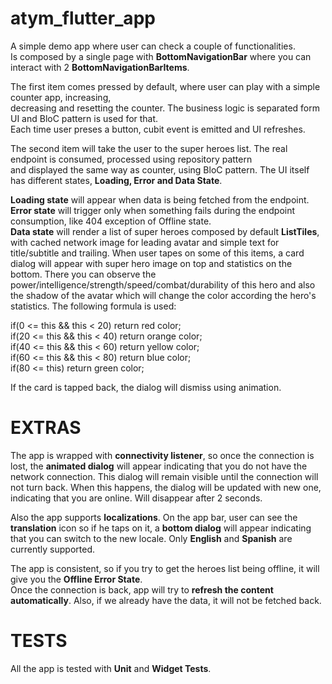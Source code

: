 # atym_flutter_app

A simple demo app where user can check a couple of functionalities.  
Is composed by a single page with **BottomNavigationBar** where you can interact with 2 **BottomNavigationBarItems**.

The first item comes pressed by default, where user can play with a simple counter app, increasing,   
decreasing and resetting the counter. The business logic is separated form UI and BloC pattern is used for that.  
Each time user preses a button, cubit event is emitted and UI refreshes.

The second item will take the user to the super heroes list. The real endpoint is consumed, processed using repository pattern  
and displayed the same way as counter, using BloC pattern. The UI itself has different states, **Loading, Error and Data State**.

**Loading state** will appear when data is being fetched from the endpoint.   
**Error state** will trigger only when something fails during the endpoint consumption, like 404 exception of Offline state.   
**Data state** will render a list of super heroes composed by default **ListTiles**, with cached network image for leading avatar and simple text for title/subtitle and trailing. When user tapes on some of this items, a card dialog will appear with super hero image on top and statistics on the bottom. There you can observe the power/intelligence/strength/speed/combat/durability of this hero and also the shadow of the avatar which will change the color according the hero's statistics. The following formula is used:

if(0 <= this && this < 20) return red color;  
if(20 <= this && this < 40) return orange color;  
if(40 <= this && this < 60) return yellow color;  
if(60 <= this && this < 80) return blue color;  
if(80 <= this) return green color;

If the card is tapped back, the dialog will dismiss using animation.

# EXTRAS

The app is wrapped with **connectivity listener**, so once the connection is lost, the **animated dialog** will appear indicating that you do not have the network connection. This dialog will remain visible until the connection will not turn back. When this happens, the dialog will be updated with new one, indicating that you are online. Will disappear after 2 seconds.

Also the app supports **localizations**. On the app bar, user can see the **translation** icon so if he taps on it, a **bottom dialog** will appear indicating that you can switch to the new locale. Only **English** and **Spanish** are currently supported.

The app is consistent, so if you try to get the heroes list being offline, it will give you the **Offline Error State**.  
Once the connection is back, app will try to **refresh the content automatically**. Also, if we already have the data, it will not be fetched back.

# TESTS

All the app is tested with **Unit** and **Widget Tests**.